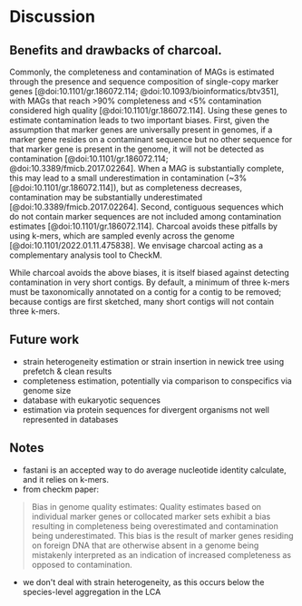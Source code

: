 # Discussion

## Benefits and drawbacks of charcoal. 

Commonly, the completeness and contamination of MAGs is estimated through the presence and sequence composition of single-copy marker genes [@doi:10.1101/gr.186072.114; @doi:10.1093/bioinformatics/btv351], with MAGs that reach >90% completeness and <5% contamination considered high quality [@doi:10.1101/gr.186072.114]. 
Using these genes to estimate contamination leads to two important biases. 
First, given the assumption that marker genes are universally present in genomes, if a marker gene resides on a contaminant sequence but no other sequence for that marker gene is present in the genome, it will not be detected as contamination [@doi:10.1101/gr.186072.114; @doi:10.3389/fmicb.2017.02264]. 
When a MAG is substantially complete, this may lead to a small underestimation in contamination (~3% [@doi:10.1101/gr.186072.114]), but as completeness decreases, contamination may be substantially underestimated [@doi:10.3389/fmicb.2017.02264]. 
Second, contiguous sequences which do not contain marker sequences are not included among contamination estimates [@doi:10.1101/gr.186072.114]. 
Charcoal avoids these pitfalls by using k-mers, which are sampled evenly across the genome [@doi:10.1101/2022.01.11.475838]. 
We envisage charcoal acting as a complementary analysis tool to CheckM.
  
While charcoal avoids the above biases, it is itself biased against detecting contamination in very short contigs. 
By default, a minimum of three k-mers must be taxonomically annotated on a contig for a contig to be removed; because contigs are first sketched, many short contigs will not contain three k-mers.

## Future work

+ strain heterogeneity estimation or strain insertion in newick tree using prefetch & clean results
+ completeness estimation, potentially via comparison to conspecifics via genome size
+ database with eukaryotic sequences
+ estimation via protein sequences for divergent organisms not well represented in databases

## Notes

+ fastani is an accepted way to do average nucleotide identity calculate, and it relies on k-mers.
+ from checkm paper:
> Bias in genome quality estimates: Quality estimates based on individual marker genes or collocated marker sets exhibit a bias resulting in completeness being overestimated and contamination being underestimated. This bias is the result of marker genes residing on foreign DNA that are otherwise absent in a genome being mistakenly interpreted as an indication of increased completeness as opposed to contamination. 
+ we don't deal with strain heterogeneity, as this occurs below the species-level aggregation in the LCA

